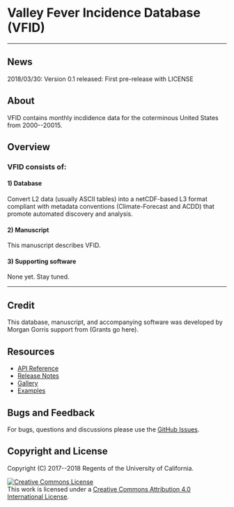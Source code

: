 # Valley Fever Incidence Database (VFID)
___
## News

2018/03/30: Version 0.1 released: First pre-release with LICENSE

## About

VFID contains monthly incdidence data for the coterminous United States from 2000--20015.

## Overview

### VFID consists of:

#### 1) Database

Convert L2 data (usually ASCII tables) into a netCDF-based L3 format compliant with metadata conventions (Climate-Forecast and ACDD) that promote automated discovery and analysis. 

#### 2) Manuscript

This manuscript describes VFID. 

#### 3) Supporting software

None yet. Stay tuned.
___
## Credit

This database, manuscript, and accompanying software was developed by Morgan Gorris support from (Grants go here).

## Resources

* [API Reference](https://github.com/jaws/jaws/blob/master/API.md)
* [Release Notes](https://github.com/jaws/jaws/releases)
* [Gallery](https://github.com/jaws/jaws/wiki/Gallery)
* [Examples](https://)

## Bugs and Feedback

For bugs, questions and discussions please use the [GitHub Issues](https://github.com/jaws/jaws/issues).
 
## Copyright and License

Copyright (C) 2017--2018 Regents of the University of California.

<a rel="license" href="http://creativecommons.org/licenses/by/4.0/"><img alt="Creative Commons License" style="border-width:0" src="https://i.creativecommons.org/l/by/4.0/88x31.png" /></a><br />This work is licensed under a <a rel="license" href="http://creativecommons.org/licenses/by/4.0/">Creative Commons Attribution 4.0 International License</a>.
